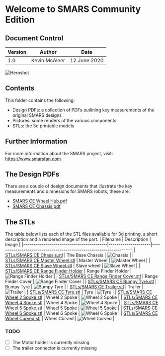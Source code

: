 # Welcome to SMARS Community Edition

## Document Control

| Version | Author        | Date         |
|---------|---------------|--------------|
| 1.0     | Kevin McAleer | 12 June 2020 |

![Heroshot](Pictures/Heroshot.png)

## Contents
This folder contains the following:

- Design PDFs: a collection of PDFs outlining key measurements of the original SMARS designs
- Pictures: some renders of the various components
- STLs: the 3d printable models

## Further Information

 For more information about the SMARS project, visit:
 <https://www.smarsfan.com>

## The Design PDFs

There are a couple of design documents that illustrate the key measurements and dimnesions for SMARS robots, these are:
- [SMARS CE Wheel Hub.pdf]()
- [SMARS CE Chassis.pdf]()

## The STLs

The table below lists each of the STL files available for 3d printing, a short description and a rendered image of the part.
| Filename                                 | Description         | Image                                                             |
|------------------------------------------|---------------------|-------------------------------------------------------------------|
| [STLs/SMARS CE Chassis.stl]()            | The Base Chassis    | ![Chassis](Pictures/chassis.png)                                  |
| [STLs/SMARS CE Master Wheel.stl]()       | Master Wheel        | ![Master Wheel](Pictures/SMARS_CE_Master_Wheel.png)               |
| [STLs/SMARS CE Slave Wheel.stl]()        | Slave wheel         | ![Slave Wheel](Pictures/SMARS_CE_Slave_Wheel.png)                 |
| [STLs/SMARS CE Range Finder Holder]()    | Range Finder Holder | ![Range Finder Holder](Pictures/SMARS_CE_Range_Finder_Holder.png) |
| [STLs/SMARS CE Range Finder Cover.stl]() | Range Finder Cover  | ![Range Finder Cover](Pictures/SMARS_CE_Range_Finder_Cover.png)   |
| [STLs/SMARS CE Bumpy Tyre.stl]()         | Bumpy Tyre          | ![Bumpy Tyre](Pictures/SMARS_CE_Bumpy_Tyre.png)                   |
| [STLs/SMARS CE Trailer.stl]()            | Trailer             | ![Trailer](Pictures/SMARS_CE_Trailer.png)                         |
| [STLs/SMARS CE Tyre.stl]()               | Tyre                | ![Tyre](Pictures/SMARS_CE_Tyre.png)                               |
| [STLs/SMARS CE Wheel 2 Spoke.stl]()      | Wheel 2 Spoke       | ![Wheel 2 Spoke](Pictures/SMARS_CE_Wheel_2_Spoke.png)             |
| [STLs/SMARS CE Wheel 4 Spoke.stl]()      | Wheel 4 Spoke       | ![Wheel 4 Spoke](Pictures/SMARS_CE_Wheel_4_Spoke.png)             |
| [STLs/SMARS CE Wheel 5 Spoke.stl]()      | Wheel 5 Spoke       | ![Wheel 5 Spoke](Pictures/SMARS_CE_Wheel_5_Spoke.png)             |
| [STLs/SMARS CE Wheel 6 Spoke.stl]()      | Wheel 6 Spoke       | ![Wheel 6 Spoke](Pictures/SMARS_CE_Wheel_6_Spoke.png)             |
| [STLs/SMARS CE Wheel Curved.stl]()       | Wheel Curved        | ![Wheel Curved](Pictures/SMARS_CE_Wheel_Curved.png)               |

### TODO

- [ ] The Motor holder is currently missing
- [ ] The trailer connector is currently missing
